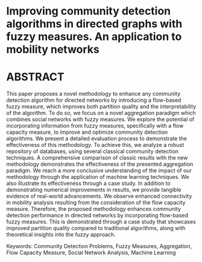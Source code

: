 # Improving community detection algorithms in directed graphs with fuzzy measures. An application to mobility networks
# ABSTRACT
This paper proposes a novel methodology to enhance any community detection
algorithm for directed networks by introducing a flow-based fuzzy
measure, which improves both partition quality and the interpretability of
the algorithm. To do so, we focus on a novel aggregation paradigm which
combines social networks with fuzzy measures. We explore the potential of
incorporating information from fuzzy measures, specifically with a flow capacity
measure, to improve and optimize community detection algorithms.
We present a detailed evaluation process to demonstrate the effectiveness
of this methodology. To achieve this, we analyze a robust repository of
databases, using several classical community detection techniques. A comprehensive
comparison of classic results with the new methodology demonstrates
the effectiveness of the presented aggregation paradigm. We reach a
more conclusive understanding of the impact of our methodology through the
application of machine learning techniques. We also illustrate its effectiveness
through a case study. In addition to demonstrating numerical improvements
in results, we provide tangible evidence of real-world advancements. We observe
enhanced connectivity in mobility analysis resulting from the consideration
of the flow capacity measure. Therefore, the proposed methodology
enhances community detection performance in directed networks by incorporating
flow-based fuzzy measures. This is demonstrated through a case study 
that showcases improved partition quality compared to traditional algorithms,
along with theoretical insights into the fuzzy approach.

Keywords: Community Detection Problems, Fuzzy Measures, Aggregation,
Flow Capacity Measure, Social Network Analysis, Machine Learning
